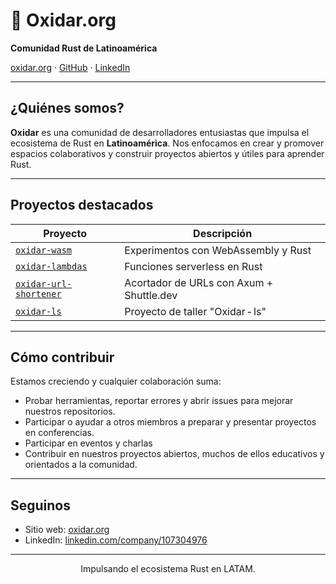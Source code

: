 # 🦀 Oxidar.org

**Comunidad Rust de Latinoamérica** 

[oxidar.org](https://oxidar.org) · [GitHub](https://github.com/oxidar-org) · [LinkedIn](https://www.linkedin.com/company/107304976)

---

## ¿Quiénes somos?

**Oxidar** es una comunidad de desarrolladores entusiastas que impulsa el ecosistema de Rust en **Latinoamérica**. Nos enfocamos en crear y promover espacios colaborativos y construir proyectos abiertos y útiles para aprender Rust.

---

## Proyectos destacados

| Proyecto | Descripción |
|----------|-------------|
| [`oxidar-wasm`](https://github.com/oxidar-org/oxidar-wasm) | Experimentos con WebAssembly y Rust |
| [`oxidar-lambdas`](https://github.com/oxidar-org/oxidar-lambdas) | Funciones serverless en Rust |
| [`oxidar-url-shortener`](https://github.com/oxidar-org/oxidar-url-shortener) | Acortador de URLs con Axum + Shuttle.dev |
| [`oxidar-ls`](https://github.com/oxidar-org/oxidar-ls) | Proyecto de taller "Oxidar - ls" |

---

## Cómo contribuir

Estamos creciendo y cualquier colaboración suma:

- Probar herramientas, reportar errores y abrir issues para mejorar nuestros repositorios.
- Participar o ayudar a otros miembros a preparar y presentar proyectos en conferencias.
- Participar en eventos y charlas
- Contribuir en nuestros proyectos abiertos, muchos de ellos educativos y orientados a la comunidad.

---

## Seguinos

- Sitio web: [oxidar.org](https://oxidar.org)  
- LinkedIn: [linkedin.com/company/107304976](https://www.linkedin.com/company/107304976)

---

<p align="center">
  Impulsando el ecosistema Rust en LATAM.
</p>
